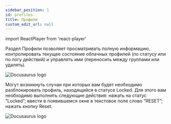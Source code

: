 ```yaml
---
sidebar_position: 1
id: profiles
title: Профили
custom_edit_url: null
---
```

import ReactPlayer from 'react-player'

Раздел Профили позволяет просматривать полную информацию, контролировать текущее состояние облачных профилей (по статусу или по логу действий) и управлять ими (переносить между группами или удалять).

![Docusaurus logo](/img/2-cloud/3-profiles/eng/profile-1.png)

Могут возникнуть случаи при которых вам будет необходимо разблокировать профиль, находящийся в статусе Locked. Для этого вам необходимо выполнить следующие действия:
нажать на статус “Locked”;
ввести в появившемся окне в текстовое поле слово “RESET”;
нажать кнопку Reset.

![Docusaurus logo](/img/2-cloud/3-profiles/eng/profile-2.png)
